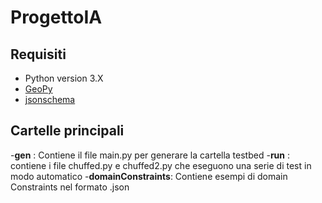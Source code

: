 # ProgettoIA
## Requisiti
- Python version 3.X
- [GeoPy](https://geopy.readthedocs.io/en/stable/)
- [jsonschema](https://pypi.org/project/jsonschema/)
## Cartelle principali

-**gen** : Contiene il file main.py per generare la cartella testbed 
-**run** : contiene i file chuffed.py e chuffed2.py che eseguono una serie di test in modo automatico
-**domainConstraints**: Contiene esempi di domain Constraints nel formato .json  

